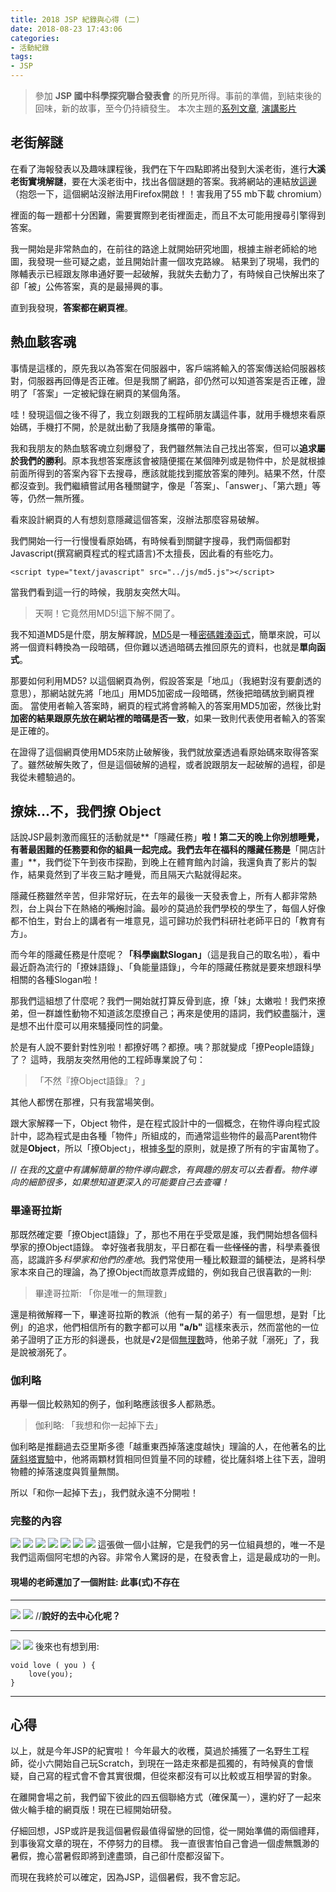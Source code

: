 ```yaml
---
title: 2018 JSP 紀錄與心得 (二)
date: 2018-08-23 17:43:06
categories: 
- 活動紀錄
tags:
- JSP
---
```

> 參加 **JSP 國中科學探究聯合發表會** 的所見所得。事前的準備，到結束後的回味，新的故事，至今仍持續發生。
> 本次主題的[系列文章](/2018/08/01/FireWheel0/), [演講影片](https://www.youtube.com/embed/j0jkjbXKWTg)
>
## 老街解謎
在看了海報發表以及趣味課程後，我們在下午四點即將出發到大溪老街，進行**大溪老街實境解謎**，要在大溪老街中，找出各個謎題的答案。我將網站的連結放[這邊](https://holiyo.tn.edu.tw/game/game_platform/edit/play.jsp?id=9f79e8bc&data=a00001010.2-b9f2b7625247ed3c8b4dfdb1e8b008d7.8-5e3365323f06ad325551e70716d2a77f.2-846a8cf583fd4d26f212368d944eabc5.1-07b1f5df63bf04e1a10afadf525e6153.4-0cc0d3284567a8066ed2e1c4d10a7960.2-029d7c7b554c7a3bf9b869764ae19403&fe=nnnnnnnnnnnnnnnn&title=%E8%80%81%E8%A1%97%E8%A7%A3%E8%AC%8E&time=1532694743885)
（抱怨一下，這個網站沒辦法用Firefox開啟！！害我用了55 mb下載 chromium）

裡面的每一題都十分困難，需要實際到老街裡面走，而且不太可能用搜尋引擎得到答案。

我一開始是非常熱血的，在前往的路途上就開始研究地圖，根據主辦老師給的地圖，我發現一些可疑之處，並且開始計畫一個攻克路線。
結果到了現場，我們的隊輔表示已經跟友隊串通好要一起破解，我就失去動力了，有時候自己快解出來了卻「被」公佈答案，真的是最掃興的事。

直到我發現，**答案都在網頁裡**。

## 熱血駭客魂
事情是這樣的，原先我以為答案在伺服器中，客戶端將輸入的答案傳送給伺服器核對，伺服器再回傳是否正確。但是我關了網路，卻仍然可以知道答案是否正確，證明了「答案」一定被紀錄在網頁的某個角落。

哇！發現這個之後不得了，我立刻跟我的工程師朋友講這件事，就用手機想來看原始碼，手機打不開，於是就出動了我隨身攜帶的筆電。

我和我朋友的熱血駭客魂立刻爆發了，我們雖然無法自己找出答案，但可以**追求屬於我們的勝利**。原本我想答案應該會被隨便擺在某個陣列或是物件中，於是就根據前面所得到的答案內容下去搜尋，應該就能找到擺放答案的陣列。結果不然，什麼都沒查到。我們繼續嘗試用各種關鍵字，像是「答案」、「answer」、「第六題」等等，仍然一無所獲。

看來設計網頁的人有想刻意隱藏這個答案，沒辦法那麼容易破解。

我們開始一行一行慢慢看原始碼，有時候看到關鍵字搜尋，我們兩個都對Javascript(撰寫網頁程式的程式語言)不太擅長，因此看的有些吃力。

```
<script type="text/javascript" src="../js/md5.js"></script>
```
當我們看到這一行的時候，我朋友突然大叫。
> 天啊！它竟然用MD5!這下解不開了。

我不知道MD5是什麼，朋友解釋說，[MD5](https://zh.wikipedia.org/zh-tw/MD5)是一種[密碼雜湊函式](https://zh.wikipedia.org/wiki/%E5%AF%86%E7%A2%BC%E9%9B%9C%E6%B9%8A%E5%87%BD%E6%95%B8)，簡單來說，可以將一個資料轉換為一段暗碼，但你難以透過暗碼去推回原先的資料，也就是**單向函式**。

那要如何利用MD5? 以這個網頁為例，假設答案是「地瓜」（我絕對沒有要劇透的意思），那網站就先將「地瓜」用MD5加密成一段暗碼，然後把暗碼放到網頁裡面。
當使用者輸入答案時，網頁的程式將會將輸入的答案用MD5加密，然後比對**加密的結果跟原先放在網站裡的暗碼是否一致**，如果一致則代表使用者輸入的答案是正確的。

在證得了這個網頁使用MD5來防止破解後，我們就放棄透過看原始碼來取得答案了。雖然破解失敗了，但是這個破解的過程，或者說跟朋友一起破解的過程，卻是我從未體驗過的。

## 撩妹...不，我們撩 Object
話說JSP最刺激而瘋狂的活動就是**「隱藏任務」**啦！第二天的晚上你別想睡覺，有著最困難的任務要和你的組員一起完成。我們去年在福科的隱藏任務是**「開店計畫」**，我們從下午到夜市探勘，到晚上在體育館內討論，我還負責了影片的製作，結果竟然到了半夜三點才睡覺，而且隔天六點就得起來。

隱藏任務雖然辛苦，但非常好玩，在去年的最後一天發表會上，所有人都非常熱烈，台上與台下在熱絡的~~嘴炮~~討論。最吵的莫過於我們學校的學生了，每個人好像都不怕生，對台上的講者有一堆意見，這可歸功於我們科研社老師平日的「教育有方」。

而今年的隱藏任務是什麼呢？**「科學幽默Slogan」**（這是我自己的取名啦），看中最近蔚為流行的「撩妹語錄」、「負能量語錄」，今年的隱藏任務就是要來想跟科學相關的各種Slogan啦！

那我們這組想了什麼呢？我們一開始就打算反骨到底，撩「妹」太嫩啦！我們來撩弟，但一群雄性動物不知道該怎麼撩自己；再來是使用的語詞，我們絞盡腦汁，還是想不出什麼可以用來騷擾同性的詞彙。

於是有人說不要針對性別啦！都撩好嗎？都撩。咦？那就變成「撩People語錄」了？
這時，我朋友突然用他的工程師專業說了句：
> 「不然『撩Object語錄』？」

其他人都愣在那裡，只有我當場笑倒。

跟大家解釋一下，Object 物件，是在程式設計中的一個概念，在物件導向程式設計中，認為程式是由各種「物件」所組成的，而通常這些物件的最高Parent物件就是**Object**，所以「撩Object」，根據[多型](https://zh.wikipedia.org/zh-tw/%E5%A4%9A%E5%9E%8B_(%E8%AE%A1%E7%AE%97%E6%9C%BA%E7%A7%91%E5%AD%A6))的原則，就是撩了所有的宇宙萬物了。

// *在我的[文章](https://lancatlin.github.io/2018/08/01/FireWheel0/#%E7%89%A9%E4%BB%B6%E5%B0%8E%E5%90%91%E5%9F%BA%E7%A4%8E)中有講解簡單的物件導向觀念，有興趣的朋友可以去看看。物件導向的細節很多，如果想知道更深入的可能要自己去查囉！*

### 畢達哥拉斯
那既然確定要「撩Object語錄」了，那也不用在乎受眾是誰，我們開始想各個科學家的撩Object語錄。
幸好強者我朋友，平日都在看一些~~怪怪的~~書，科學素養很高，認識許多*科學家和他們的產地*。我們常使用一種比較艱澀的鋪梗法，是將科學家本來自己的理論，為了撩Object而故意弄成錯的，例如我自己很喜歡的一則:
> 畢達哥拉斯: 「你是唯一的無理數」

還是稍微解釋一下，畢達哥拉斯的教派（他有一幫的弟子）有一個思想，是對「比例」的追求，他們相信所有的數字都可以用 **"a/b"** 這樣來表示，然而當他的一位弟子證明了正方形的斜邊長，也就是√2是個[無理數](https://zh.wikipedia.org/wiki/%E7%84%A1%E7%90%86%E6%95%B8)時，他弟子就「溺死」了，我是說被溺死了。

### 伽利略
再舉一個比較熟知的例子，伽利略應該很多人都熟悉。
> 伽利略: 「我想和你一起掉下去」

伽利略是推翻過去亞里斯多德「越重東西掉落速度越快」理論的人，在他著名的[比薩斜塔實驗](https://zh.wikipedia.org/zh-tw/%E4%BC%BD%E5%88%A9%E7%95%A5%C2%B7%E4%BC%BD%E5%88%A9%E8%8E%B1#%E8%B3%AA%E9%87%8F%E7%9B%B8%E7%95%B0%E8%80%85%E5%90%8C%E6%99%82%E8%90%BD%E5%9C%B0)中，他將兩顆材質相同但質量不同的球體，從比薩斜塔上往下丟，證明物體的掉落速度與質量無關。

所以「和你一起掉下去」，我們就永遠不分開啦！

### 完整的內容

![](/img/jsp8-2/img1.png)
![](/img/jsp8-2/img2.png)
![](/img/jsp8-2/img3.png)
![](/img/jsp8-2/img4.png)
![](/img/jsp8-2/img5.png)
![](/img/jsp8-2/img6.png)
![](/img/jsp8-2/img7.png)
這張做一個小註解，它是我們的另一位組員想的，唯一不是我們這兩個阿宅想的內容。非常令人驚訝的是，在發表會上，這是最成功的一則。
#### 現場的老師還加了一個附註: **此事(式)不存在**

---
![](/img/jsp8-2/img8.png)
![](/img/jsp8-2/img9.png)
//**說好的去中心化呢？**

---
![](/img/jsp8-2/img10.png)
![](/img/jsp8-2/img11.png)
後來也有想到用:
```
void love ( you ) {
    love(you);
}
```
---
## 心得
以上，就是今年JSP的紀實啦！
今年最大的收穫，莫過於捕獲了一名野生工程師，從小六開始自己玩Scratch，到現在一路走來都是孤獨的，有時候真的會懷疑，自己寫的程式會不會其實很爛，但從來都沒有可以比較或互相學習的對象。

在離開會場之前，我們留下彼此的四五個聯絡方式（確保萬一），還約好了一起來做火輪手槍的網頁版！現在已經開始研發。

仔細回想，JSP或許是我這個暑假最值得留戀的回憶，從一開始準備的兩個禮拜，到事後寫文章的現在，不停努力的目標。
我一直很害怕自己會過一個虛無飄渺的暑假，擔心當暑假即將到達盡頭，自己卻什麼都沒留下。

而現在我終於可以確定，因為JSP，這個暑假，我不會忘記。


